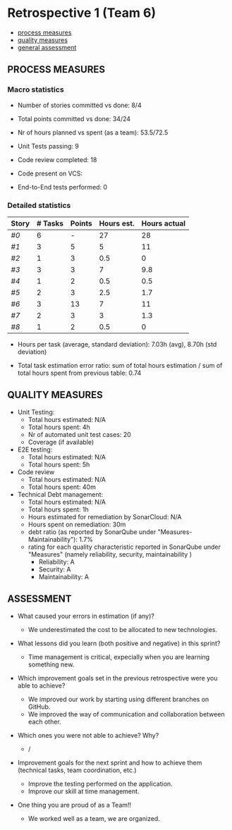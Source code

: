 # Retrospective 1 (Team 6)

- [process measures](#process-measures)
- [quality measures](#quality-measures)
- [general assessment](#assessment)

## PROCESS MEASURES 

### Macro statistics

- Number of stories committed vs done: 8/4
- Total points committed vs done: 34/24
- Nr of hours planned vs spent (as a team): 53.5/72.5

- Unit Tests passing: 9
- Code review completed: 18
- Code present on VCS: 
- End-to-End tests performed: 0

### Detailed statistics

| Story | # Tasks | Points | Hours est. | Hours actual |
| ----- | ------- | ------ | ---------- | ------------ |
| _#0_  | 6       | -      | 27         | 28           |
| _#1_  | 3       | 5      | 5          | 11           |
| _#2_  | 1       | 3      | 0.5        | 0            |
| _#3_  | 3       | 3      | 7          | 9.8          |
| _#4_  | 1       | 2      | 0.5        | 0.5          |
| _#5_  | 2       | 3      | 2.5        | 1.7          |
| _#6_  | 3       | 13     | 7          | 11           |
| _#7_  | 2       | 3      | 3          | 1.3          |
| _#8_  | 1       | 2      | 0.5        | 0            |

- Hours per task (average, standard deviation): 7.03h (avg), 8.70h (std deviation) 

- Total task estimation error ratio: sum of total hours estimation / sum of total hours spent from previous table: 0.74

  
## QUALITY MEASURES 

- Unit Testing:
  - Total hours estimated: N/A 
  - Total hours spent: 4h
  - Nr of automated unit test cases: 20
  - Coverage (if available)
- E2E testing:
  - Total hours estimated: N/A
  - Total hours spent: 5h
- Code review 
  - Total hours estimated: N/A
  - Total hours spent: 40m
- Technical Debt management:
  - Total hours estimated: N/A
  - Total hours spent: 1h
  - Hours estimated for remediation by SonarCloud: N/A
  - Hours spent on remediation: 30m
  - debt ratio (as reported by SonarQube under "Measures-Maintainability"): 1.7%
  - rating for each quality characteristic reported in SonarQube under "Measures" (namely reliability, security, maintainability )
    - Reliability: A
    - Security: A
    - Maintainability: A

## ASSESSMENT

- What caused your errors in estimation (if any)?
  - We underestimated the cost to be allocated to new technologies.

- What lessons did you learn (both positive and negative) in this sprint?
  - Time management is critical, expecially when you  are learning something new.

- Which improvement goals set in the previous retrospective were you able to achieve?
  - We improved our work by starting using different branches on GitHub.
  - We improved the way of communication and collaboration between each other.
  
- Which ones you were not able to achieve? Why?
  - /

- Improvement goals for the next sprint and how to achieve them (technical tasks, team coordination, etc.)
  - Improve the testing performed on the application.
  - Improve our skill at time management.

- One thing you are proud of as a Team!!
  - We worked well as a team, we are organized.

